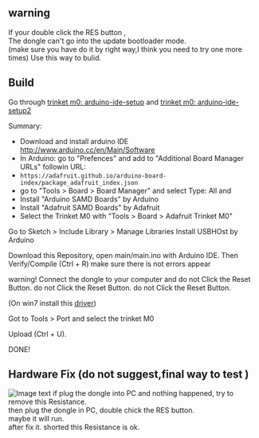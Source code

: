 ## warning 

If your double click the RES button ,  
The dongle can't go into the update bootloader mode.   
(make sure you have do it by right way,I think you need to try one more times)
Use this way to bulid.

## Build 
Go through [trinket m0: arduino-ide-setup](https://learn.adafruit.com/adafruit-trinket-m0-circuitpython-arduino/arduino-ide-setup) and [trinket m0: arduino-ide-setup2](https://learn.adafruit.com/adafruit-trinket-m0-circuitpython-arduino/using-with-arduino-ide)

Summary:
* Download and install arduino IDE http://www.arduino.cc/en/Main/Software
* In Arduino: go to "Prefences" and add to "Additional Board Manager URLs" followin URL:
*  `https://adafruit.github.io/arduino-board-index/package_adafruit_index.json`
* go to "Tools > Board > Board Manager" and select Type: All and
* Install "Arduino SAMD Boards" by Arduino 
* Install "Adafruit SAMD Boards" by Adafruit 
* Select the Trinket M0 with "Tools > Board > Adafruit Trinket M0"

Go to Sketch > Include Library > Manage Libraries
Install USBHOst by Arduino

Download this Repository, open main/main.ino with Arduino IDE.
Then Verify/Compile (Ctrl + R)
make sure there is not errors appear

warning! Connect the dongle to your computer and do not Click the Reset Button.
do not Click the Reset Button.
do not Click the Reset Button.
 
(On win7 install this [driver](https://github.com/adafruit/Adafruit_Windows_Drivers/releases/download/2.2.0/adafruit_drivers_2.2.0.0.exe))

Got to Tools > Port and select the trinket M0

Upload (Ctrl + U).

DONE!

## Hardware Fix (do not suggest,final way to test )
 ![Image text](https://github.com/euclala/fix_dongle/blob/master/hardware_fix.jpg)
 if plug the dongle into PC and nothing happened, try to remove this Resistance.   
  then plug the dongle in PC, double chick the RES button.  
   maybe it will run.  
   after fix it. shorted this Resistance is ok.
